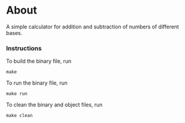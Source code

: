 # About
A simple calculator for addition and subtraction of numbers of different bases.

### Instructions

To build the binary file, run
```
make
```

To run the binary file, run
```
make run
```

To clean the binary and object files, run
```
make clean
```
